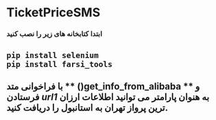 # TicketPriceSMS
### ابتدا کتابخانه های زیر را نصب کنید 
``` pip install selenium ```  
``` pip install farsi_tools ```
---
## با فراخوانی متد ** ()get_info_from_alibaba **  و فرستادن *url1* به هنوان پارامتر می توانید اطلاعات ارزان ترین پرواز تهران به استانبول را دریافت کنید.







